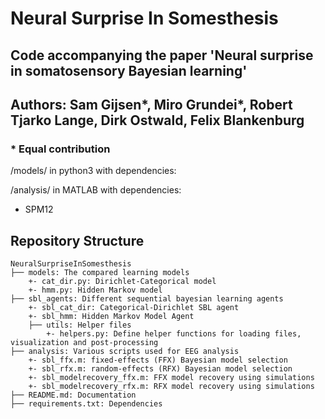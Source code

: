 # Neural Surprise In Somesthesis

## Code accompanying the paper 'Neural surprise in somatosensory Bayesian learning'

## Authors: Sam Gijsen*, Miro Grundei*, Robert Tjarko Lange, Dirk Ostwald, Felix Blankenburg

### * Equal contribution


/models/ in python3 with dependencies:


/analysis/ in MATLAB with dependencies:
+ SPM12

## Repository Structure
```
NeuralSurpriseInSomesthesis
├── models: The compared learning models
    +- cat_dir.py: Dirichlet-Categorical model
    +- hmm.py: Hidden Markov model
├── sbl_agents: Different sequential bayesian learning agents
    +- sbl_cat_dir: Categorical-Dirichlet SBL agent
    +- sbl_hmm: Hidden Markov Model Agent
    ├── utils: Helper files
        +- helpers.py: Define helper functions for loading files, visualization and post-processing
├── analysis: Various scripts used for EEG analysis
    +- sbl_ffx.m: fixed-effects (FFX) Bayesian model selection
    +- sbl_rfx.m: random-effects (RFX) Bayesian model selection
    +- sbl_modelrecovery_ffx.m: FFX model recovery using simulations
    +- sbl_modelrecovery_rfx.m: RFX model recovery using simulations
├── README.md: Documentation
├── requirements.txt: Dependencies

